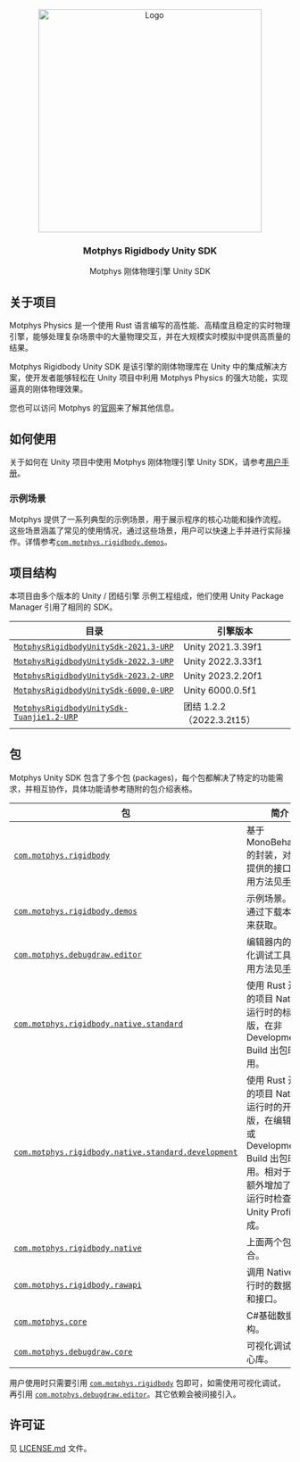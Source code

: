 <div align="center">
  <a href="https://www.motphys.com/">
    <img src="https://docs.motphys.com/Images/logo-blue.svg" alt="Logo" width="400" >
  </a>

  <h3 align="center">Motphys Rigidbody Unity SDK</h3>

  <p align="center">
    Motphys 刚体物理引擎 Unity SDK
  </p>
</div>

## 关于项目

Motphys Physics 是一个使用 Rust 语言编写的高性能、高精度且稳定的实时物理引擎，能够处理复杂场景中的大量物理交互，并在大规模实时模拟中提供高质量的结果。

Motphys Rigidbody Unity SDK 是该引擎的刚体物理库在 Unity 中的集成解决方案，使开发者能够轻松在 Unity 项目中利用 Motphys Physics 的强大功能，实现逼真的刚体物理效果。

您也可以访问 Motphys 的[官网](https://motphys.com/)来了解其他信息。

## 如何使用

关于如何在 Unity 项目中使用 Motphys 刚体物理引擎 Unity SDK，请参考[用户手册](https://docs.motphys.com/Packages/com.motphys.rigidbody@2.0.0-beta.8/manual/index.html)。

### 示例场景

Motphys 提供了一系列典型的示例场景，用于展示程序的核心功能和操作流程。这些场景涵盖了常见的使用情况，通过这些场景，用户可以快速上手并进行实际操作。详情参考[`com.motphys.rigidbody.demos`](MotphysRigidbodyUnitySdk-2021.3-URP/Packages/com.motphys.rigidbody.demos)。

## **项目结构**

本项目由多个版本的 Unity / 团结引擎 示例工程组成，他们使用 Unity Package Manager 引用了相同的 SDK。

| 目录                                                                                   | 引擎版本                  |
| -------------------------------------------------------------------------------------- | ------------------------- |
| [`MotphysRigidbodyUnitySdk-2021.3-URP`](./MotphysRigidbodyUnitySdk-2021.3-URP)         | Unity 2021.3.39f1         |
| [`MotphysRigidbodyUnitySdk-2022.3-URP`](./MotphysRigidbodyUnitySdk-2022.3-URP)         | Unity 2022.3.33f1         |
| [`MotphysRigidbodyUnitySdk-2023.2-URP`](./MotphysRigidbodyUnitySdk-2023.2-URP)         | Unity 2023.2.20f1         |
| [`MotphysRigidbodyUnitySdk-6000.0-URP`](./MotphysRigidbodyUnitySdk-6000.0-URP)         | Unity 6000.0.5f1          |
| [`MotphysRigidbodyUnitySdk-Tuanjie1.2-URP`](./MotphysRigidbodyUnitySdk-Tuanjie1.2-URP) | 团结 1.2.2（2022.3.2t15） |

## 包

Motphys Unity SDK 包含了多个包 (packages)，每个包都解决了特定的功能需求，并相互协作，具体功能请参考随附的包介绍表格。

| 包<br/>                                                                                                                                                    | 简介<br/>                                                                                                                                                    |
| ---------------------------------------------------------------------------------------------------------------------------------------------------------- | ------------------------------------------------------------------------------------------------------------------------------------------------------------ |
| [`com.motphys.rigidbody`](MotphysRigidbodyUnitySdk-2021.3-URP/Packages/com.motphys.rigidbody)<br/>                                                         | 基于 MonoBehaviour 的封装，对用户提供的接口。使用方法见[手册](https://docs.motphys.com/Packages/com.motphys.rigidbody@2.0.0-beta.8/manual/index.html)。<br/> |
| [`com.motphys.rigidbody.demos`](MotphysRigidbodyUnitySdk-2021.3-URP/Packages/com.motphys.rigidbody.demos)<br/>                                             | 示例场景。可以通过下载本仓库来获取。<br/>                                                                                                                    |
| [`com.motphys.debugdraw.editor`](MotphysRigidbodyUnitySdk-2021.3-URP/Packages/com.motphys.debugdraw.editor)<br/>                                           | 编辑器内的可视化调试工具。使用方法见[手册](https://docs.motphys.com/Packages/com.motphys.debugdraw.editor@2.0.0-beta.8/manual/index.html)。<br/>             |
| [`com.motphys.rigidbody.native.standard`](MotphysRigidbodyUnitySdk-2021.3-URP/Packages/com.motphys.rigidbody.native.standard)<br/>                         | 使用 Rust 开发的项目 Native 运行时的标准版，在非 Development Build 出包时使用。<br/>                                                                         |
| [`com.motphys.rigidbody.native.standard.development`](MotphysRigidbodyUnitySdk-2021.3-URP/Packages/com.motphys.rigidbody.native.standard.development)<br/> | 使用 Rust 开发的项目 Native 运行时的开发版，在编辑器中或 Development Build 出包时使用。相对于前者额外增加了一些运行时检查和 Unity Profiler 集成。<br/>       |
| [`com.motphys.rigidbody.native`](MotphysRigidbodyUnitySdk-2021.3-URP/Packages/com.motphys.rigidbody.native)<br/>                                           | 上面两个包的聚合。<br/>                                                                                                                                      |
| [`com.motphys.rigidbody.rawapi`](MotphysRigidbodyUnitySdk-2021.3-URP/Packages/com.motphys.rigidbody.rawapi)<br/>                                           | 调用 Native 运行时的数据结构和接口。<br/>                                                                                                                    |
| [`com.motphys.core`](MotphysRigidbodyUnitySdk-2021.3-URP/Packages/com.motphys.core)<br/>                                                                   | C#基础数据结构。<br/>                                                                                                                                        |
| [`com.motphys.debugdraw.core`](MotphysRigidbodyUnitySdk-2021.3-URP/Packages/com.motphys.debugdraw.core)<br/>                                               | 可视化调试的核心库。<br/>                                                                                                                                    |

用户使用时只需要引用 [`com.motphys.rigidbody`](MotphysRigidbodyUnitySdk-2021.3-URP/Packages/com.motphys.rigidbody) 包即可，如需使用可视化调试，再引用 [`com.motphys.debugdraw.editor`](MotphysRigidbodyUnitySdk-2021.3-URP/Packages/com.motphys.debugdraw.editor)。其它依赖会被间接引入。

## 许可证

见 [LICENSE.md](LICENSE.md) 文件。
